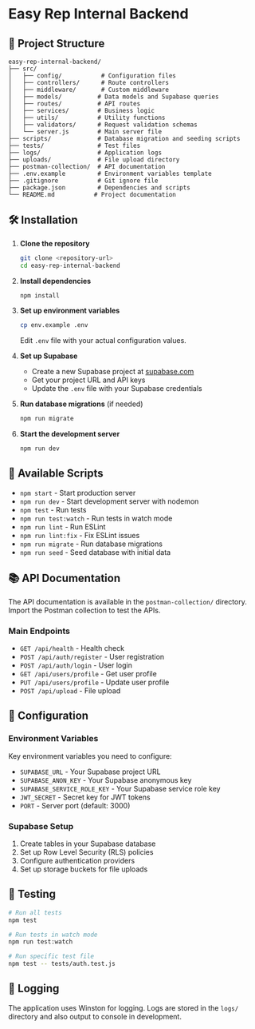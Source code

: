 # Easy Rep Internal Backend


## 📁 Project Structure

```
easy-rep-internal-backend/
├── src/
│   ├── config/           # Configuration files
│   ├── controllers/      # Route controllers
│   ├── middleware/       # Custom middleware
│   ├── models/          # Data models and Supabase queries
│   ├── routes/          # API routes
│   ├── services/        # Business logic
│   ├── utils/           # Utility functions
│   ├── validators/      # Request validation schemas
│   └── server.js        # Main server file
├── scripts/             # Database migration and seeding scripts
├── tests/               # Test files
├── logs/                # Application logs
├── uploads/             # File upload directory
├── postman-collection/  # API documentation
├── .env.example         # Environment variables template
├── .gitignore           # Git ignore file
├── package.json         # Dependencies and scripts
└── README.md           # Project documentation
```

## 🛠️ Installation

1. **Clone the repository**
   ```bash
   git clone <repository-url>
   cd easy-rep-internal-backend
   ```

2. **Install dependencies**
   ```bash
   npm install
   ```

3. **Set up environment variables**
   ```bash
   cp env.example .env
   ```
   Edit `.env` file with your actual configuration values.

4. **Set up Supabase**
   - Create a new Supabase project at [supabase.com](https://supabase.com)
   - Get your project URL and API keys
   - Update the `.env` file with your Supabase credentials

5. **Run database migrations** (if needed)
   ```bash
   npm run migrate
   ```

6. **Start the development server**
   ```bash
   npm run dev
   ```

## 🚀 Available Scripts

- `npm start` - Start production server
- `npm run dev` - Start development server with nodemon
- `npm test` - Run tests
- `npm run test:watch` - Run tests in watch mode
- `npm run lint` - Run ESLint
- `npm run lint:fix` - Fix ESLint issues
- `npm run migrate` - Run database migrations
- `npm run seed` - Seed database with initial data

## 📚 API Documentation

The API documentation is available in the `postman-collection/` directory. Import the Postman collection to test the APIs.

### Main Endpoints

- `GET /api/health` - Health check
- `POST /api/auth/register` - User registration
- `POST /api/auth/login` - User login
- `GET /api/users/profile` - Get user profile
- `PUT /api/users/profile` - Update user profile
- `POST /api/upload` - File upload

## 🔧 Configuration

### Environment Variables

Key environment variables you need to configure:

- `SUPABASE_URL` - Your Supabase project URL
- `SUPABASE_ANON_KEY` - Your Supabase anonymous key
- `SUPABASE_SERVICE_ROLE_KEY` - Your Supabase service role key
- `JWT_SECRET` - Secret key for JWT tokens
- `PORT` - Server port (default: 3000)

### Supabase Setup

1. Create tables in your Supabase database
2. Set up Row Level Security (RLS) policies
3. Configure authentication providers
4. Set up storage buckets for file uploads

## 🧪 Testing

```bash
# Run all tests
npm test

# Run tests in watch mode
npm run test:watch

# Run specific test file
npm test -- tests/auth.test.js
```

## 📝 Logging

The application uses Winston for logging. Logs are stored in the `logs/` directory and also output to console in development.